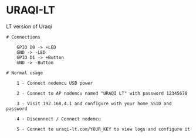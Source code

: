 # URAQI-LT
LT version of Uraqi

	# Connections

		GPIO D0 -> +LED
		GND -> -LED
		GPIO D1 -> +Button
		GND -> -Button

	# Normal usage
		
		1 - Connect nodemcu USB power

		2 - Connect to AP nodemcu named "URAQI LT" with password 12345678

		3 - Visit 192.168.4.1 and configure with your home SSID and password

		4 - Disconnect / Connect nodemcu

		5 - Connect to uraqi-lt.com/YOUR_KEY to view logs and configure it